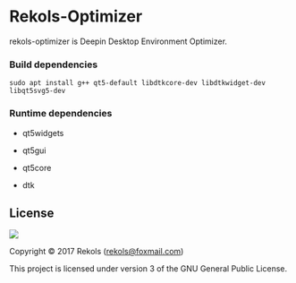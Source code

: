 # Rekols-Optimizer

rekols-optimizer is Deepin Desktop Environment Optimizer.

### Build dependencies

`sudo apt install g++ qt5-default libdtkcore-dev libdtkwidget-dev libqt5svg5-dev`

### Runtime dependencies

* qt5widgets

* qt5gui

* qt5core

* dtk


## License

![](http://www.gnu.org/graphics/gplv3-127x51.png)

Copyright © 2017 Rekols (rekols@foxmail.com)

This project is licensed under version 3 of the GNU General Public License.
